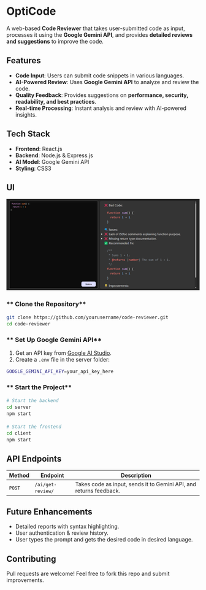 # OptiCode

A web-based **Code Reviewer** that takes user-submitted code as input, processes it using the **Google Gemini API**, and provides **detailed reviews and suggestions** to improve the code.

##  Features
-  **Code Input**: Users can submit code snippets in various languages.
-  **AI-Powered Review**: Uses **Google Gemini API** to analyze and review the code.
-  **Quality Feedback**: Provides suggestions on **performance, security, readability, and best practices**.
-  **Real-time Processing**: Instant analysis and review with AI-powered insights.

##  Tech Stack
- **Frontend**: React.js
- **Backend**: Node.js & Express.js
- **AI Model**: Google Gemini API
- **Styling**: CSS3

## UI
![Alt Text](https://github.com/jagrat-phugat/OptiCode/blob/main/images/image.png)

### ** Clone the Repository**
```sh
git clone https://github.com/yourusername/code-reviewer.git
cd code-reviewer
```
### ** Set Up Google Gemini API**
1. Get an API key from [Google AI Studio](https://ai.google.dev/).
2. Create a `.env` file in the server folder:
```sh
GOOGLE_GEMINI_API_KEY=your_api_key_here
```

### ** Start the Project**
```sh
# Start the backend
cd server
npm start

# Start the frontend
cd client
npm start
```

##  API Endpoints
| Method | Endpoint     | Description            |
|--------|-------------|------------------------|
| `POST` | `/ai/get-review/` | Takes code as input, sends it to Gemini API, and returns feedback. |


##  Future Enhancements
-  Detailed reports with syntax highlighting.
-  User authentication & review history.
-  User types the prompt and gets the desired code in desired language.

##  Contributing
Pull requests are welcome! Feel free to fork this repo and submit improvements.


